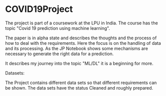 # COVID19Project

The project is part of a coursework at the LPU in India. The course has the topic "Covid 19 prediction using machine learning". 

The paper is in alpha state and describes the thoughts and the process of how to deal with the requirements. Here the focus is on the handling of data and its processing. As the JP Notebook shows some mechanisms are necessary to generate the right data for a prediction. 

It describes my journey into the topic "ML/DL" it is a beginning for more.

Datasets:

The Project contains different data sets so that different requirements can be shown. The data sets have the status Cleaned and roughly prepared.




